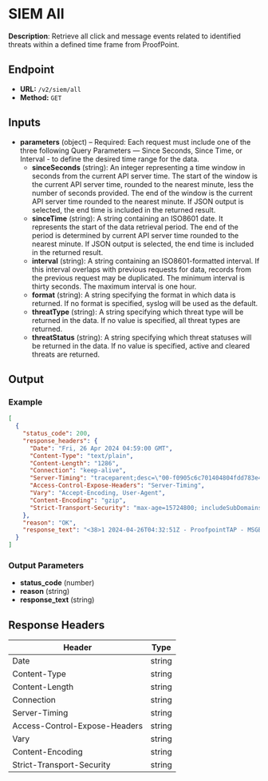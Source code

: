 # SIEM All

**Description**: Retrieve all click and message events related to identified threats within a defined time frame from ProofPoint.

## Endpoint

- **URL:** `/v2/siem/all`
- **Method:** `GET`
## Inputs

- **parameters** (object) – Required: Each request must include one of the three following Query Parameters — Since Seconds, Since Time, or Interval - to define the desired time range for the data.
  - **sinceSeconds** (string): An integer representing a time window in seconds from the current API server time. The start of the window is the current API server time, rounded to the nearest minute, less the number of seconds provided. The end of the window is the current API server time rounded to the nearest minute. If JSON output is selected, the end time is included in the returned result.
  - **sinceTime** (string): A string containing an ISO8601 date. It represents the start of the data retrieval period. The end of the period is determined by current API server time rounded to the nearest minute. If JSON output is selected, the end time is included in the returned result.
  - **interval** (string): A string containing an ISO8601-formatted interval. If this interval overlaps with previous requests for data, records from the previous request may be duplicated. The minimum interval is thirty seconds. The maximum interval is one hour.
  - **format** (string): A string specifying the format in which data is returned. If no format is specified, syslog will be used as the default.
  - **threatType** (string): A string specifying which threat type will be returned in the data. If no value is specified, all threat types are returned.
  - **threatStatus** (string): A string specifying which threat statuses will be returned in the data. If no value is specified, active and cleared threats are returned.
## Output

### Example

```json
[
  {
    "status_code": 200,
    "response_headers": {
      "Date": "Fri, 26 Apr 2024 04:59:00 GMT",
      "Content-Type": "text/plain",
      "Content-Length": "1286",
      "Connection": "keep-alive",
      "Server-Timing": "traceparent;desc=\"00-f0905c6c701404804fdd783e49829bd3-504a48747fd43b4f-01\"",
      "Access-Control-Expose-Headers": "Server-Timing",
      "Vary": "Accept-Encoding, User-Agent",
      "Content-Encoding": "gzip",
      "Strict-Transport-Security": "max-age=15724800; includeSubDomains"
    },
    "reason": "OK",
    "response_text": "<38>1 2024-04-26T04:32:51Z - ProofpointTAP - MSGBLK [tapmsg@21139 messageTime=\"2024-04-26T04:32:51Z\" messageID=\"<8432089.84320@35510.com>\" recipient=\"bcard@vogon.science\" sender=\"jenny@gsd.com\" senderIP=\"208.86.203.10\" phishScore=\"0\" spamScore=\"100\" QID=\"3xqy7dgckq-1\" GUID=\"ifEhDXZDsi_ji0f5Vksic8uA2vVGCYcU\" threatsInfoMap=\"[{\\\"threatID\\\":\\\"41e187191625d749b89a11bc04fc0b2a3b9bd638035d05b39365c47ab36d1898\\\",\\\"threatStatus\\\":\\\"active\\\",\\\"classification\\\":\\\"malware\\\",\\\"threatUrl\\\":\\\"https://threatinsight.proofpoint.com/e65934ff-e650-9cbe-56b5-e9cf2cc5ac2e/threat/email/41e187191625d749b89a11bc04fc0b2a3b9bd638035d05b39365c47ab36d1898\\\",\\\"threatTime\\\":\\\"2024-04-26T04:25:31.000Z\\\",\\\"threat\\\":\\\"41e187191625d749b89a11bc04fc0b2a3b9bd638035d05b39365c47ab36d1898\\\",\\\"campaignID\\\":null,\\\"threatType\\\":\\\"attachment\\\"},{\\\"threatID\\\":\\\"d212718eb644c7803f73dc13b55536e84263a3f959219bd067dc4092a2095b15\\\",\\\"threatStatus\\\":\\\"active\\\",\\\"classification\\\":\\\"malware\\\",\\\"threatUrl\\\":\\\"https://threatinsight.proofpoint.com/e65934ff-e650-9cbe-56b5-e9cf2cc5ac2e/threat/email/d212718eb644c7803f73dc13b55536e84263a3f959219bd067dc4092a2095b15\\\",\\\"threatTime\\\":\\\"2024-04-26T04:16:32.000Z\\\",\\\"threat\\\":\\\"d212718eb644c7803f73dc13b55536e84263a3f959219bd067dc4092a2095b15\\\",\\\"campaignID\\\":null,\\\"threatType\\\":\\\"attachment\\\"}\\]\" malwareScore=\"100\" impostorScore=\"0.0\" cluster=\"proofpointdemo_cloudadminuidemo_hosted\" subject=\"Your Document\" quarantineFolder=\"Attachment Defense\" quarantineRule=\"threat\" policyRoutes=\"default_inbound\" modulesRun=\"av,spf,sandbox,spam,dmarc,urldefense,pdr\" messageSize=\"142082\" headerFrom=\"Jenny Green <Jenny@gsd.com>\" headerReplyTo=\"null\" fromAddress=\"jenny@gsd.com\" toAddresses=\"bcard@vogon.science\" ccAddresses=\"null\" replyToAddress=\"null\" xmailer=\"null\" completelyRewritten=\"false\" messageParts=\"[{\\\"disposition\\\":\\\"attached\\\",\\\"sha256\\\":\\\"41e187191625d749b89a11bc04fc0b2a3b9bd638035d05b39365c47ab36d1898\\\",\\\"md5\\\":\\\"6fd558cf3add096970e15d1e62ca1957\\\",\\\"filename\\\":\\\"document.doc.scr\\\",\\\"sandboxStatus\\\":\\\"THREAT\\\",\\\"oContentType\\\":\\\"application/octet-stream\\\",\\\"contentType\\\":\\\"application/octet-stream\\\"},{\\\"disposition\\\":\\\"inline\\\",\\\"sha256\\\":\\\"23929d744e8c9c9612eafe332be4abd38a5946a8f7d372545685a9e30070dff4\\\",\\\"md5\\\":\\\"5f08cb91482af70246874e8e43e66821\\\",\\\"filename\\\":\\\"text.txt\\\",\\\"sandboxStatus\\\":\\\"NOT_SUPPORTED\\\",\\\"oContentType\\\":\\\"text/plain\\\",\\\"contentType\\\":\\\"text/plain\\\"},{\\\"disposition\\\":\\\"attached\\\",\\\"sha256\\\":\\\"d212718eb644c7803f73dc13b55536e84263a3f959219bd067dc4092a2095b15\\\",\\\"md5\\\":\\\"6dfd06fe70cb840c97edb292ac4272ca\\\",\\\"filename\\\":\\\"document.zip\\\",\\\"sandboxStatus\\\":\\\"THREAT\\\",\\\"oContentType\\\":\\\"application/zip\\\",\\\"contentType\\\":\\\"application/zip\\\"}\\]\"]\n<38>1 2024-04-26T04:33:27Z - ProofpointTAP - MSGBLK [tapmsg@21139 messageTime=\"2024-04-26T04:33:27Z\" messageID=\"<6126050.61260@60895.com>\" recipient=\"ahaynie@vogon.science\" sender=\"jenny@gsd.com\" senderIP=\"208.86.203.10\" phishScore=\"0\" spamScore=\"100\" QID=\"3xqy7dgckv-1\" GUID=\"xiKKTh8uZYXY0rQwOb5EbO5a7zws2skf\" threatsInfoMap=\"[{\\\"threatID\\\":\\\"41e187191625d749b89a11bc04fc0b2a3b9bd638035d05b39365c47ab36d1898\\\",\\\"threatStatus\\\":\\\"active\\\",\\\"classification\\\":\\\"malware\\\",\\\"threatUrl\\\":\\\"https://threatinsight.proofpoint.com/e65934ff-e650-9cbe-56b5-e9cf2cc5ac2e/threat/email/41e187191625d749b89a11bc04fc0b2a3b9bd638035d05b39365c47ab36d1898\\\",\\\"threatTime\\\":\\\"2024-04-26T04:25:31.000Z\\\",\\\"threat\\\":\\\"41e187191625d749b89a11bc04fc0b2a3b9bd638035d05b39365c47ab36d1898\\\",\\\"campaignID\\\":null,\\\"threatType\\\":\\\"attachment\\\"},{\\\"threatID\\\":\\\"d212718eb644c7803f73dc13b55536e84263a3f959219bd067dc4092a2095b15\\\",\\\"threatStatus\\\":\\\"active\\\",\\\"classification\\\":\\\"malware\\\",\\\"threatUrl\\\":\\\"https://threatinsight.proofpoint.com/e65934ff-e650-9cbe-56b5-e9cf2cc5ac2e/threat/email/d212718eb644c7803f73dc13b55536e84263a3f959219bd067dc4092a2095b15\\\",\\\"threatTime\\\":\\\"2024-04-26T04:16:32.000Z\\\",\\\"threat\\\":\\\"d212718eb644c7803f73dc13b55536e84263a3f959219bd067dc4092a2095b15\\\",\\\"campaignID\\\":null,\\\"threatType\\\":\\\"attachment\\\"}\\]\" malwareScore=\"100\" impostorScore=\"0.0\" cluster=\"proofpointdemo_cloudadminuidemo_hosted\" subject=\"Your Document\" quarantineFolder=\"Attachment Defense\" quarantineRule=\"threat\" policyRoutes=\"default_inbound\" modulesRun=\"av,spf,sandbox,spam,dmarc,urldefense,pdr\" messageSize=\"142084\" headerFrom=\"Jenny Green <Jenny@gsd.com>\" headerReplyTo=\"null\" fromAddress=\"jenny@gsd.com\" toAddresses=\"ahaynie@vogon.science\" ccAddresses=\"null\" replyToAddress=\"null\" xmailer=\"null\" completelyRewritten=\"false\" messageParts=\"[{\\\"disposition\\\":\\\"attached\\\",\\\"sha256\\\":\\\"41e187191625d749b89a11bc04fc0b2a3b9bd638035d05b39365c47ab36d1898\\\",\\\"md5\\\":\\\"6fd558cf3add096970e15d1e62ca1957\\\",\\\"filename\\\":\\\"document.doc.scr\\\",\\\"sandboxStatus\\\":\\\"THREAT\\\",\\\"oContentType\\\":\\\"application/octet-stream\\\",\\\"contentType\\\":\\\"application/octet-stream\\\"},{\\\"disposition\\\":\\\"inline\\\",\\\"sha256\\\":\\\"23929d744e8c9c9612eafe332be4abd38a5946a8f7d372545685a9e30070dff4\\\",\\\"md5\\\":\\\"5f08cb91482af70246874e8e43e66821\\\",\\\"filename\\\":\\\"text.txt\\\",\\\"sandboxStatus\\\":\\\"NOT_SUPPORTED\\\",\\\"oContentType\\\":\\\"text/plain\\\",\\\"contentType\\\":\\\"text/plain\\\"},{\\\"disposition\\\":\\\"attached\\\",\\\"sha256\\\":\\\"d212718eb644c7803f73dc13b55536e84263a3f959219bd067dc4092a2095b15\\\",\\\"md5\\\":\\\"6dfd06fe70cb840c97edb292ac4272ca\\\",\\\"filename\\\":\\\"document.zip\\\",\\\"sandboxStatus\\\":\\\"THREAT\\\",\\\"oContentType\\\":\\\"application/zip\\\",\\\"contentType\\\":\\\"application/zip\\\"}\\]\"]\n<38>1 2024-04-26T04:34:24Z - ProofpointTAP - MSGBLK [tapmsg@21139 messageTime=\"2024-04-26T04:34:24Z\" messageID=\"<2547182.25471@11741.com>\" recipient=\"lrogers@vogon.science\" sender=\"jenny@gsd.com\" senderIP=\"208.86.203.10\" phishScore=\"0\" spamScore=\"100\" QID=\"3xqy7dgcmu-1\" GUID=\"nLbF1JJDaMkAfo9oQXEnDKMBL-F6HI4o\" threatsInfoMap=\"[{\\\"threatID\\\":\\\"41e187191625d749b89a11bc04fc0b2a3b9bd638035d05b39365c47ab36d1898\\\",\\\"threatStatus\\\":\\\"active\\\",\\\"classification\\\":\\\"malware\\\",\\\"threatUrl\\\":\\\"https://threatinsight.proofpoint.com/e65934ff-e650-9cbe-56b5-e9cf2cc5ac2e/threat/email/41e187191625d749b89a11bc04fc0b2a3b9bd638035d05b39365c47ab36d1898\\\",\\\"threatTime\\\":\\\"2024-04-26T04:25:31.000Z\\\",\\\"threat\\\":\\\"41e187191625d749b89a11bc04fc0b2a3b9bd638035d05b39365c47ab36d1898\\\",\\\"campaignID\\\":null,\\\"threatType\\\":\\\"attachment\\\"},{\\\"threatID\\\":\\\"d212718eb644c7803f73dc13b55536e84263a3f959219bd067dc4092a2095b15\\\",\\\"threatStatus\\\":\\\"active\\\",\\\"classification\\\":\\\"malware\\\",\\\"threatUrl\\\":\\\"https://threatinsight.proofpoint.com/e65934ff-e650-9cbe-56b5-e9cf2cc5ac2e/threat/email/d212718eb644c7803f73dc13b55536e84263a3f959219bd067dc4092a2095b15\\\",\\\"threatTime\\\":\\\"2024-04-26T04:16:32.000Z\\\",\\\"threat\\\":\\\"d212718eb644c7803f73dc13b55536e84263a3f959219bd067dc4092a2095b15\\\",\\\"campaignID\\\":null,\\\"threatType\\\":\\\"attachment\\\"}\\]\" malwareScore=\"100\" impostorScore=\"0.0\" cluster=\"proofpointdemo_cloudadminuidemo_hosted\" subject=\"Your Document\" quarantineFolder=\"Attachment Defense\" quarantineRule=\"threat\" policyRoutes=\"default_inbound\" modulesRun=\"av,spf,sandbox,spam,dmarc,urldefense,pdr\" messageSize=\"142097\" headerFrom=\"Jenny Green <Jenny@gsd.com>\" headerReplyTo=\"null\" fromAddress=\"jenny@gsd.com\" toAddresses=\"lrogers@vogon.science\" ccAddresses=\"null\" replyToAddress=\"null\" xmailer=\"null\" completelyRewritten=\"false\" messageParts=\"[{\\\"disposition\\\":\\\"attached\\\",\\\"sha256\\\":\\\"41e187191625d749b89a11bc04fc0b2a3b9bd638035d05b39365c47ab36d1898\\\",\\\"md5\\\":\\\"6fd558cf3add096970e15d1e62ca1957\\\",\\\"filename\\\":\\\"document.doc.scr\\\",\\\"sandboxStatus\\\":\\\"THREAT\\\",\\\"oContentType\\\":\\\"application/octet-stream\\\",\\\"contentType\\\":\\\"application/octet-stream\\\"},{\\\"disposition\\\":\\\"inline\\\",\\\"sha256\\\":\\\"23929d744e8c9c9612eafe332be4abd38a5946a8f7d372545685a9e30070dff4\\\",\\\"md5\\\":\\\"5f08cb91482af70246874e8e43e66821\\\",\\\"filename\\\":\\\"text.txt\\\",\\\"sandboxStatus\\\":\\\"NOT_SUPPORTED\\\",\\\"oContentType\\\":\\\"text/plain\\\",\\\"contentType\\\":\\\"text/plain\\\"},{\\\"disposition\\\":\\\"attached\\\",\\\"sha256\\\":\\\"d212718eb644c7803f73dc13b55536e84263a3f959219bd067dc4092a2095b15\\\",\\\"md5\\\":\\\"6dfd06fe70cb840c97edb292ac4272ca\\\",\\\"filename\\\":\\\"document.zip\\\",\\\"sandboxStatus\\\":\\\"THREAT\\\",\\\"oContentType\\\":\\\"application/zip\\\",\\\"contentType\\\":\\\"application/zip\\\"}\\]\"]\n"
  }
]
```
### Output Parameters

- **status_code** (number)
- **reason** (string)
- **response_text** (string)
## Response Headers

| Header | Type |
|--------|------|
| Date | string |
| Content-Type | string |
| Content-Length | string |
| Connection | string |
| Server-Timing | string |
| Access-Control-Expose-Headers | string |
| Vary | string |
| Content-Encoding | string |
| Strict-Transport-Security | string |